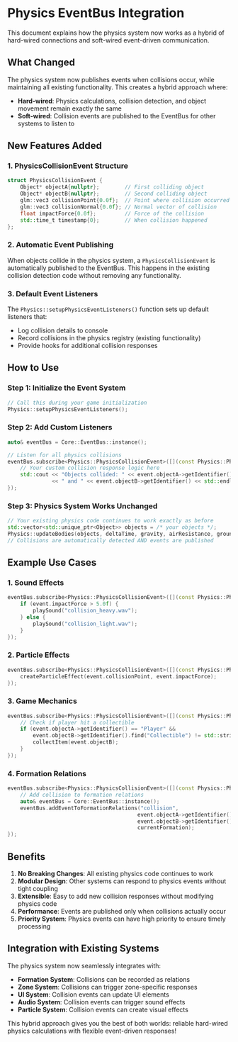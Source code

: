# Physics EventBus Integration

This document explains how the physics system now works as a hybrid of hard-wired connections and soft-wired event-driven communication.

## What Changed

The physics system now publishes events when collisions occur, while maintaining all existing functionality. This creates a hybrid approach where:

- **Hard-wired**: Physics calculations, collision detection, and object movement remain exactly the same
- **Soft-wired**: Collision events are published to the EventBus for other systems to listen to

## New Features Added

### 1. PhysicsCollisionEvent Structure
```cpp
struct PhysicsCollisionEvent {
    Object* objectA{nullptr};        // First colliding object
    Object* objectB{nullptr};        // Second colliding object  
    glm::vec3 collisionPoint{0.0f};  // Point where collision occurred
    glm::vec3 collisionNormal{0.0f}; // Normal vector of collision
    float impactForce{0.0f};         // Force of the collision
    std::time_t timestamp{0};        // When collision happened
};
```

### 2. Automatic Event Publishing
When objects collide in the physics system, a `PhysicsCollisionEvent` is automatically published to the EventBus. This happens in the existing collision detection code without removing any functionality.

### 3. Default Event Listeners
The `Physics::setupPhysicsEventListeners()` function sets up default listeners that:
- Log collision details to console
- Record collisions in the physics registry (existing functionality)
- Provide hooks for additional collision responses

## How to Use

### Step 1: Initialize the Event System
```cpp
// Call this during your game initialization
Physics::setupPhysicsEventListeners();
```

### Step 2: Add Custom Listeners
```cpp
auto& eventBus = Core::EventBus::instance();

// Listen for all physics collisions
eventBus.subscribe<Physics::PhysicsCollisionEvent>([](const Physics::PhysicsCollisionEvent& event) {
    // Your custom collision response logic here
    std::cout << "Objects collided: " << event.objectA->getIdentifier() 
              << " and " << event.objectB->getIdentifier() << std::endl;
});
```

### Step 3: Physics System Works Unchanged
```cpp
// Your existing physics code continues to work exactly as before
std::vector<std::unique_ptr<Object>> objects = /* your objects */;
Physics::updateBodies(objects, deltaTime, gravity, airResistance, groundY);
// Collisions are automatically detected AND events are published
```

## Example Use Cases

### 1. Sound Effects
```cpp
eventBus.subscribe<Physics::PhysicsCollisionEvent>([](const Physics::PhysicsCollisionEvent& event) {
    if (event.impactForce > 5.0f) {
        playSound("collision_heavy.wav");
    } else {
        playSound("collision_light.wav");
    }
});
```

### 2. Particle Effects
```cpp
eventBus.subscribe<Physics::PhysicsCollisionEvent>([](const Physics::PhysicsCollisionEvent& event) {
    createParticleEffect(event.collisionPoint, event.impactForce);
});
```

### 3. Game Mechanics
```cpp
eventBus.subscribe<Physics::PhysicsCollisionEvent>([](const Physics::PhysicsCollisionEvent& event) {
    // Check if player hit a collectible
    if (event.objectA->getIdentifier() == "Player" && 
        event.objectB->getIdentifier().find("Collectible") != std::string::npos) {
        collectItem(event.objectB);
    }
});
```

### 4. Formation Relations
```cpp
eventBus.subscribe<Physics::PhysicsCollisionEvent>([](const Physics::PhysicsCollisionEvent& event) {
    // Add collision to formation relations
    auto& eventBus = Core::EventBus::instance();
    eventBus.addEventToFormationRelations("collision", 
                                         event.objectA->getIdentifier(),
                                         event.objectB->getIdentifier(),
                                         currentFormation);
});
```

## Benefits

1. **No Breaking Changes**: All existing physics code continues to work
2. **Modular Design**: Other systems can respond to physics events without tight coupling
3. **Extensible**: Easy to add new collision responses without modifying physics code
4. **Performance**: Events are published only when collisions actually occur
5. **Priority System**: Physics events can have high priority to ensure timely processing

## Integration with Existing Systems

The physics system now seamlessly integrates with:
- **Formation System**: Collisions can be recorded as relations
- **Zone System**: Collisions can trigger zone-specific responses  
- **UI System**: Collision events can update UI elements
- **Audio System**: Collision events can trigger sound effects
- **Particle System**: Collision events can create visual effects

This hybrid approach gives you the best of both worlds: reliable hard-wired physics calculations with flexible event-driven responses! 